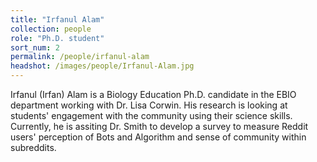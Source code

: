 ```yaml
---
title: "Irfanul Alam"
collection: people
role: "Ph.D. student"
sort_num: 2
permalink: /people/irfanul-alam
headshot: /images/people/Irfanul-Alam.jpg
---
```


Irfanul (Irfan) Alam is a Biology Education Ph.D. candidate in the EBIO department working with Dr. Lisa Corwin. His research is looking at students' engagement with the community using their science skills. Currently, he is assiting Dr. Smith to develop a survey to measure Reddit users' perception of Bots and Algorithm and sense of community within subreddits.    
